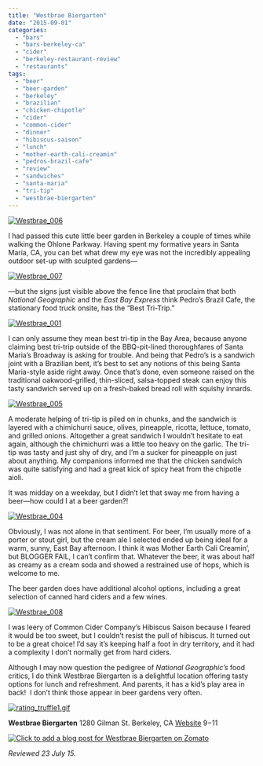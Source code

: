```yaml
---
title: "Westbrae Biergarten"
date: "2015-09-01"
categories: 
  - "bars"
  - "bars-berkeley-ca"
  - "cider"
  - "berkeley-restaurant-review"
  - "restaurants"
tags: 
  - "beer"
  - "beer-garden"
  - "berkeley"
  - "brazilian"
  - "chicken-chipotle"
  - "cider"
  - "common-cider"
  - "dinner"
  - "hibiscus-saison"
  - "lunch"
  - "mother-earth-cali-creamin"
  - "pedros-brazil-cafe"
  - "review"
  - "sandwiches"
  - "santa-maria"
  - "tri-tip"
  - "westbrae-biergarten"
---
```


[![Westbrae_006](http://s3.amazonaws.com/thegourmez-wpmedia/2015/08/Westbrae_006-500x349.jpg)](http://s3.amazonaws.com/thegourmez-wpmedia/2015/08/Westbrae_006.jpg)

I had passed this cute little beer garden in Berkeley a couple of times while walking the Ohlone Parkway. Having spent my formative years in Santa Maria, CA, you can bet what drew my eye was not the incredibly appealing outdoor set-up with sculpted gardens—

[![Westbrae_007](http://s3.amazonaws.com/thegourmez-wpmedia/2015/08/Westbrae_007-500x334.jpg)](http://s3.amazonaws.com/thegourmez-wpmedia/2015/08/Westbrae_007.jpg)

—but the signs just visible above the fence line that proclaim that both _National Geographic_ and the _East Bay Express_ think Pedro’s Brazil Cafe, the stationary food truck onsite, has the “Best Tri-Trip.”

[![Westbrae_001](http://s3.amazonaws.com/thegourmez-wpmedia/2015/08/Westbrae_001-500x334.jpg)](http://s3.amazonaws.com/thegourmez-wpmedia/2015/08/Westbrae_001.jpg)

I can only assume they mean best tri-tip in the Bay Area, because anyone claiming best tri-trip outside of the BBQ-pit-lined thoroughfares of Santa Maria’s Broadway is asking for trouble. And being that Pedro’s is a sandwich joint with a Brazilian bent, it’s best to set any notions of this being Santa Maria-style aside right away. Once that’s done, even someone raised on the traditional oakwood-grilled, thin-sliced, salsa-topped steak can enjoy this tasty sandwich served up on a fresh-baked bread roll with squishy innards.

[![Westbrae_005](http://s3.amazonaws.com/thegourmez-wpmedia/2015/08/Westbrae_005-500x294.jpg)](http://s3.amazonaws.com/thegourmez-wpmedia/2015/08/Westbrae_005.jpg)

A moderate helping of tri-tip is piled on in chunks, and the sandwich is layered with a chimichurri sauce, olives, pineapple, ricotta, lettuce, tomato, and grilled onions. Altogether a great sandwich I wouldn’t hesitate to eat again, although the chimichurri was a little too heavy on the garlic. The tri-tip was tasty and just shy of dry, and I’m a sucker for pineapple on just about anything. My companions informed me that the chicken sandwich was quite satisfying and had a great kick of spicy heat from the chipotle aioli.

It was midday on a weekday, but I didn’t let that sway me from having a beer—how could I at a beer garden?!

[![Westbrae_004](http://s3.amazonaws.com/thegourmez-wpmedia/2015/08/Westbrae_004-351x500.jpg)](http://s3.amazonaws.com/thegourmez-wpmedia/2015/08/Westbrae_004.jpg)

Obviously, I was not alone in that sentiment. For beer, I’m usually more of a porter or stout girl, but the cream ale I selected ended up being ideal for a warm, sunny, East Bay afternoon. I think it was Mother Earth Cali Creamin’, but BLOGGER FAIL, I can’t confirm that. Whatever the beer, it was about half as creamy as a cream soda and showed a restrained use of hops, which is welcome to me.

The beer garden does have additional alcohol options, including a great selection of canned hard ciders and a few wines.

[![Westbrae_008](http://s3.amazonaws.com/thegourmez-wpmedia/2015/08/Westbrae_008-334x500.jpg)](http://s3.amazonaws.com/thegourmez-wpmedia/2015/08/Westbrae_008.jpg)

I was leery of Common Cider Company’s Hibiscus Saison because I feared it would be too sweet, but I couldn’t resist the pull of hibiscus. It turned out to be a great choice! I’d say it’s keeping half a foot in dry territory, and it had a complexity I don’t normally get from hard ciders.

Although I may now question the pedigree of _National Geographic’s_ food critics, I do think Westbrae Biergarten is a delightful location offering tasty options for lunch and refreshment. And parents, it has a kid’s play area in back!  I don’t think those appear in beer gardens very often.

[![rating_truffle1.gif](http://s3.amazonaws.com/thegourmez-wpmedia/2015/01/rating_truffle1.gif)](http://s3.amazonaws.com/thegourmez-wpmedia/2015/01/rating_truffle1.gif)

**Westbrae Biergarten** 1280 Gilman St. Berkeley, CA [Website](http://www.westbraebiergarten.com/) $9-$11

[![Click to add a blog post for Westbrae Biergarten on Zomato](https://www.zomato.com/logo/16864965/minilink)](https://www.zomato.com/albany-ca/westbrae-biergarten-berkeley)

_Reviewed 23 July 15._
